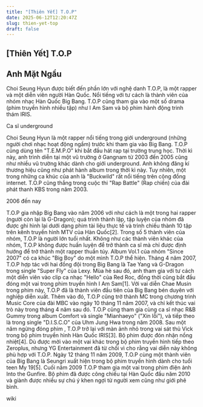 ```yaml
---
title: "[Thiên Yết] T.O.P"
date: 2025-06-12T12:20:47Z
slug: thien-yet-top
draft: false
---
```


## [Thiên Yết] T.O.P

## Anh Mặt Ngầu

Choi Seung Hyun được biết đến phần lớn với nghệ danh T.O.P, là một rapper và một diễn viên người Hàn Quốc. Nổi tiếng với tư cách là thành viên của nhóm nhạc Hàn Quốc Big Bang. T.O.P cũng tham gia vào một số drama (phim truyền hình nhiều tập) như I Am Sam và bộ phim hành động trinh thám IRIS.
 
Ca sĩ underground

Choi Seung Hyun là một rapper nổi tiếng trong giới underground (những người chơi nhạc hoạt động ngầm) trước khi tham gia vào Big Bang. T.O.P cũng dùng tên "T.E.M.P.O" khi bắt đầu hát rap tại trường trung học. Thời kì này, anh trình diễn tại một vũ trường ở Gangnam từ 2003 đến 2005 cũng như nhiều vũ trường khác dành cho giới underground. Anh không đăng kí thương hiệu cũng như phát hành album trong thời kì này. Tuy nhiên, một trong những ca khúc của anh là "Buckwild" rất nổi tiếng trên cộng đồng internet. T.O.P cũng thắng trong cuộc thi "Rap Battle" (Rap chiến) của đài phát thanh KBS trong năm 2003.
 
2006 đến nay

T.O.P gia nhập Big Bang vào năm 2006 với như cách là một trong hai rapper (người còn lại là G-Dragon); quá trình thành lập, tập luyện của nhóm đã được ghi hình lại dưới dạng phim tài liệu thực tế và trình chiếu thành 10 tập trên kênh truyền hình MTV của Hàn Quốc[2]. Trong số 5 thành viên của nhóm, T.O.P là người lớn tuổi nhất. Không như các thành viên khác của nhóm, T.O.P không được huấn luyện để trở thành ca sĩ mà chỉ được định hướng để trở thành một rapper thuần túy. Album Vol.1 của nhóm "Since 2007" có ca khúc "Big Boy" do một mình T.O.P thể hiện.
Tháng 4 năm 2007, T.O.P hợp tác với hai đồng đội trong Big Bang là Tae Yang và G-Dragon trong single "Super Fly" của Lexy. Mùa hè sau đó, anh tham gia với tư cách một diễn viên vào clip ca nhạc "Hello" của Red Roc, đồng thời cũng bắt đầu đóng một vai trong phim truyền hình I Am Sam[1]. Với vai diễn Chae Musin trong phim này, T.O.P đã là thành viên đầu tiên của Big Bang bén duyên với nghiệp diễn xuất. Thêm vào đó, T.O.P cũng trở thành MC trong chương trình Music Core của đài MBC vào ngày 10 tháng 11 năm 2007, và chỉ kết thúc vai trò này trong tháng 4 năm sau đó.
T.O.P cũng tham gia cùng ca sĩ nhạc R&B Gummy trong album Comfort và single "Mianhaeyo" ("Xin lỗi"), và tiếp theo là trong single "D.I.S.C.O" của Uhm Jung Hwa trong năm 2008.
Sau một năm ngừng đóng phim , T.O.P trở lại với màn ảnh nhỏ trong vai sát thủ Vick trong bộ phim truyền hình Hàn Quốc IRIS[3]. Bộ phim được đón nhận nồng nhiệt[4]. Dù được mời vào một vai khác trong bộ phim truyền hình tiếp theo Zeroplus, nhưng YG Entertainment đã từ chối vì cho rằng vai diễn này không phù hợp với T.O.P.
Ngày 12 tháng 11 năm 2009, T.O.P cùng một thành viên của Big Bang là Seungri xuất hiện trong bộ phim truyền hình dành cho tuổi teen My 19[5]. Cuối năm 2009 T.O.P tham gia một vai trong phim điện ảnh Into the Gunfire. Bộ phim đã được công chiếu tại Hàn Quốc đầu năm 2010 và giành được nhiều sự chú ý khen ngợi từ người xem cũng như giới phê bình.
 
wiki